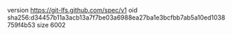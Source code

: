 version https://git-lfs.github.com/spec/v1
oid sha256:d34457b11a3acb13a7f7be03a6988ea27ba1e3bcfbb7ab5a10ed1038759f4b53
size 6002
